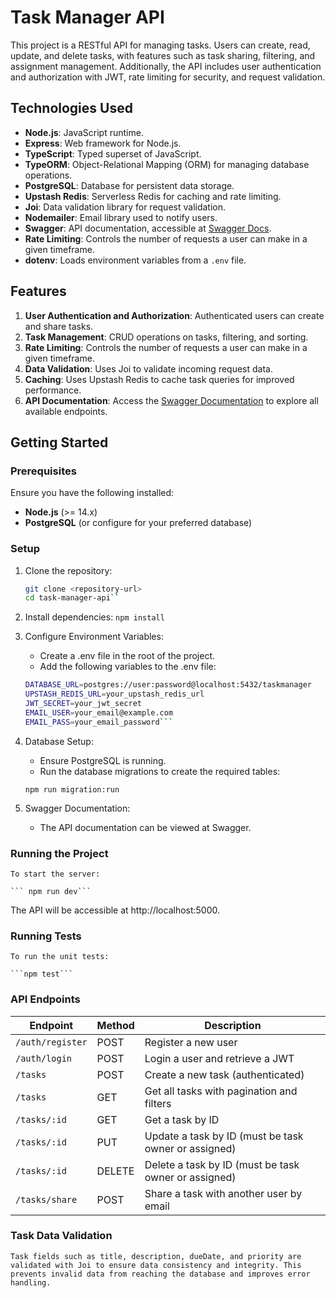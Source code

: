 # Task Manager API

This project is a RESTful API for managing tasks. Users can create, read, update, and delete tasks, with features such as task sharing, filtering, and assignment management. Additionally, the API includes user authentication and authorization with JWT, rate limiting for security, and request validation.

## Technologies Used

- **Node.js**: JavaScript runtime.
- **Express**: Web framework for Node.js.
- **TypeScript**: Typed superset of JavaScript.
- **TypeORM**: Object-Relational Mapping (ORM) for managing database operations.
- **PostgreSQL**: Database for persistent data storage.
- **Upstash Redis**: Serverless Redis for caching and rate limiting.
- **Joi**: Data validation library for request validation.
- **Nodemailer**: Email library used to notify users.
- **Swagger**: API documentation, accessible at [Swagger Docs](http://localhost:5000/api-docs/#/).
- **Rate Limiting**: Controls the number of requests a user can make in a given timeframe.
- **dotenv**: Loads environment variables from a `.env` file.

## Features

1. **User Authentication and Authorization**: Authenticated users can create and share tasks.
2. **Task Management**: CRUD operations on tasks, filtering, and sorting.
3. **Rate Limiting**: Controls the number of requests a user can make in a given timeframe.
4. **Data Validation**: Uses Joi to validate incoming request data.
5. **Caching**: Uses Upstash Redis to cache task queries for improved performance.
6. **API Documentation**: Access the [Swagger Documentation](./src/index.html) to explore all available endpoints.

## Getting Started

### Prerequisites

Ensure you have the following installed:
- **Node.js** (>= 14.x)
- **PostgreSQL** (or configure for your preferred database)

### Setup

1. Clone the repository:
   ```bash
   git clone <repository-url>
   cd task-manager-api``

2. Install dependencies:
    ```npm install```

3. Configure Environment Variables:

    * Create a .env file in the root of the project.
    * Add the following variables to the .env file:
    
    ```bash PORT=5000
    DATABASE_URL=postgres://user:password@localhost:5432/taskmanager
    UPSTASH_REDIS_URL=your_upstash_redis_url
    JWT_SECRET=your_jwt_secret
    EMAIL_USER=your_email@example.com
    EMAIL_PASS=your_email_password```

4. Database Setup:

    * Ensure PostgreSQL is running.
    * Run the database migrations to create the required tables:


    ```npm run migration:run```

5. Swagger Documentation:

    * The API documentation can be viewed at Swagger.

### Running the Project
    To start the server:

    ``` npm run dev```

 The API will be accessible at http://localhost:5000.

### Running Tests
    To run the unit tests:

    ```npm test```

### API Endpoints

| Endpoint       | Method | Description                                         |
|----------------|--------|-----------------------------------------------------|
| `/auth/register` | POST   | Register a new user                                 |
| `/auth/login`    | POST   | Login a user and retrieve a JWT                     |
| `/tasks`         | POST   | Create a new task (authenticated)                   |
| `/tasks`         | GET    | Get all tasks with pagination and filters           |
| `/tasks/:id`     | GET    | Get a task by ID                                   |
| `/tasks/:id`     | PUT    | Update a task by ID (must be task owner or assigned)|
| `/tasks/:id`     | DELETE | Delete a task by ID (must be task owner or assigned)|
| `/tasks/share`   | POST   | Share a task with another user by email             |

### Task Data Validation
    Task fields such as title, description, dueDate, and priority are validated with Joi to ensure data consistency and integrity. This prevents invalid data from reaching the database and improves error handling.



